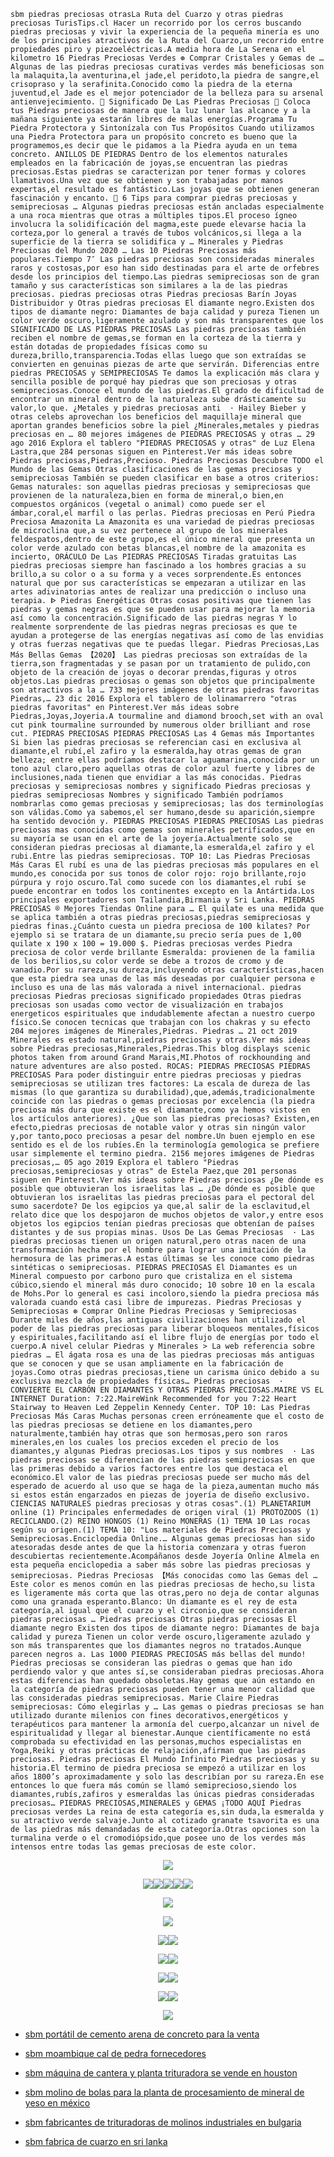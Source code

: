 
```
sbm piedras preciosas otrasLa Ruta del Cuarzo y otras piedras preciosas TurisTips.cl Hacer un recorrido por los cerros buscando piedras preciosas y vivir la experiencia de la pequeña minería es uno de los principales atractivos de la Ruta del Cuarzo,un recorrido entre propiedades piro y piezoeléctricas.A media hora de La Serena en el kilometro 16 Piedras Preciosas Verdes ⊛ Comprar Cristales y Gemas de … Algunas de las piedras preciosas curativas verdes más beneficiosas son la malaquita,la aventurina,el jade,el peridoto,la piedra de sangre,el crisopraso y la serafinita.Conocido como la piedra de la eterna juventud,el Jade es el mejor potenciador de la belleza para su arsenal antienvejecimiento. 💎 Significado De Las Piedras Preciosas 💎 Coloca tus Piedras preciosas de manera que la luz lunar las alcance y a la mañana siguiente ya estarán libres de malas energías.Programa Tu Piedra Protectora y Sintonízala con Tus Propósitos Cuando utilizamos una Piedra Protectora para un propósito concreto es bueno que la programemos,es decir que le pidamos a la Piedra ayuda en un tema concreto. ANILLOS DE PIEDRAS Dentro de los elementos naturales empleados en la fabricación de joyas,se encuentran las piedras preciosas.Estas piedras se caracterizan por tener formas y colores llamativos.Una vez que se obtienen y son trabajadas por manos expertas,el resultado es fantástico.Las joyas que se obtienen generan fascinación y encanto. 💎 6 Tips para comprar piedras preciosas y semipreciosas … Algunas piedras preciosas están ancladas especialmente a una roca mientras que otras a múltiples tipos.El proceso ígneo involucra la solidificación del magma,este puede elevarse hacia la corteza,por lo general a través de tubos volcánicos,si llega a la superficie de la tierra se solidifica y … Minerales y Piedras Preciosas del Mundo 2020 … Las 10 Piedras Preciosas más populares.Tiempo 7″ Las piedras preciosas son consideradas minerales raros y costosas,por eso han sido destinadas para el arte de orfebres desde los principios del tiempo.Las piedras semipreciosas son de gran tamaño y sus características son similares a la de las piedras preciosas. piedras preciosas otras Piedras preciosas Barín Joyas Distribuidor y Otras piedras preciosas El diamante negro.Existen dos tipos de diamante negro: Diamantes de baja calidad y pureza Tienen un color verde oscuro,ligeramente azulado y son más transparentes que los SIGNIFICADO DE LAS PIEDRAS PRECIOSAS Las piedras preciosas también reciben el nombre de gemas,se forman en la corteza de la tierra y están dotadas de propiedades físicas como su dureza,brillo,transparencia.Todas ellas luego que son extraídas se convierten en genuinas piezas de arte que servirán. Diferencias entre piedras PRECIOSAS y SEMIPRECIOSAS Te damos la explicación más clara y sencilla posible de porqué hay piedras que son preciosas y otras semipreciosas.Conoce el mundo de las piedras.El grado de dificultad de encontrar un mineral dentro de la naturaleza sube drásticamente su valor,lo que. ¿Metales y piedras preciosas anti  · Hailey Bieber y otras celebs aprovechan los beneficios del maquillaje mineral que aportan grandes beneficios sobre la piel ¿Minerales,metales y piedras preciosas en … 80 mejores imágenes de PIEDRAS PRECIOSAS y otras … 29 ago 2016 Explora el tablero "PIEDRAS PRECIOSAS y otras" de Luz Elena Lastra,que 284 personas siguen en Pinterest.Ver más ideas sobre Piedras preciosas,Piedras,Precioso. Piedras Preciosas Descubre TODO el Mundo de las Gemas Otras clasificaciones de las gemas preciosas y semipreciosas También se pueden clasificar en base a otros criterios: Gemas naturales: son aquellas piedras preciosas y semipreciosas que provienen de la naturaleza,bien en forma de mineral,o bien,en compuestos orgánicos (vegetal o animal) como puede ser el ámbar,coral,el marfil o las perlas. Piedras preciosas en Perú Piedra Preciosa Amazonita La Amazonita es una variedad de piedras preciosas de microclina que,a su vez pertenece al grupo de los minerales feldespatos,dentro de este grupo,es el único mineral que presenta un color verde azulado con betas blancas,el nombre de la amazonita es incierto, ORÁCULO De Las PIEDRAS PRECIOSAS Tiradas gratuitas Las piedras preciosas siempre han fascinado a los hombres gracias a su brillo,a su color o a su forma y a veces sorprendente.Es entonces natural que por sus características se empezaran a utilizar en las artes adivinatorias antes de realizar una predicción o incluso una terapia. ᐈ Piedras Energéticas Otras cosas positivas que tienen las piedras y gemas negras es que se pueden usar para mejorar la memoria así como la concentración.Significado de las piedras negras Y lo realmente sorprendente de las piedras negras preciosas es que te ayudan a protegerse de las energías negativas así como de las envidias y otras fuerzas negativas que te puedas llegar. Piedras Preciosas,Las Más Bellas Gemas 【2020】 Las piedras preciosas son extraídas de la tierra,son fragmentadas y se pasan por un tratamiento de pulido,con objeto de la creación de joyas o decorar prendas,figuras y otros objetos.Las piedras preciosas o gemas son objetos que principalmente son atractivos a la … 733 mejores imágenes de otras piedras favoritas Piedras,… 23 dic 2016 Explora el tablero de lolinamarrero "otras piedras favoritas" en Pinterest.Ver más ideas sobre Piedras,Joyas,Joyeria.A tourmaline and diamond brooch,set with an oval cut pink tourmaline surrounded by numerous older brilliant and rose cut. PIEDRAS PRECIOSAS PIEDRAS PRECIOSAS Las 4 Gemas más Importantes Si bien las piedras preciosas se referencian casi en exclusiva al diamante,el rubí,el zafiro y la esmeralda,hay otras gemas de gran belleza; entre ellas podríamos destacar la aguamarina,conocida por un tono azul claro,pero aquellas otras de color azul fuerte y libres de inclusiones,nada tienen que envidiar a las más conocidas. Piedras preciosas y semipreciosas nombres y significado Piedras preciosas y piedras semipreciosas Nombres y significado También podríamos nombrarlas como gemas preciosas y semipreciosas; las dos terminologías son válidas.Como ya sabemos,el ser humano,desde su aparición,siempre ha sentido devoción y. PIEDRAS PRECIOSAS PIEDRAS PRECIOSAS Las piedras preciosas mas conocidas como gemas son minerales petrificados,que en su mayoría se usan en el arte de la joyería.Actualmente solo se consideran piedras preciosas al diamante,la esmeralda,el zafiro y el rubi.Entre las piedras semipreciosas. TOP 10: Las Piedras Preciosas Más Caras El rubí es una de las piedras preciosas más populares en el mundo,es conocida por sus tonos de color rojo: rojo brillante,rojo púrpura y rojo oscuro.Tal como sucede con los diamantes,el rubí se puede encontrar en todos los continentes excepto en la Antártida.Los principales exportadores son Tailandia,Birmania y Sri Lanka. PIEDRAS PRECIOSAS ®️ Mejores Tiendas Online para … El quilate es una medida que se aplica también a otras piedras preciosas,piedras semipreciosas y piedras finas.¿Cuánto cuesta un piedra preciosa de 100 kilates? Por ejemplo si se tratara de un diamante,su precio sería pues de 1,00 quilate x 190 x 100 = 19.000 $. Piedras preciosas verdes Piedra preciosa de color verde brillante Esmeralda: provienen de la familia de los berilios,su color verde se debe a trozos de cromo y de vanadio.Por su rareza,su dureza,incluyendo otras características,hacen que esta piedra sea unas de las más deseadas por cualquier persona e incluso es una de las más valorada a nivel internacional. piedras preciosas Piedras preciosas significado propiedades Otras piedras preciosas son usadas como vector de visualización en trabajos energeticos espirituales que indudablemente afectan a nuestro cuerpo físico.Se conocen tecnicas que trabajan con los chakras y su efecto 204 mejores imágenes de Minerales,Piedras. Piedras … 21 oct 2019 Minerales es estado natural,piedras preciosas y otras.Ver más ideas sobre Piedras preciosas,Minerales,Piedras.This blog displays scenic photos taken from around Grand Marais,MI.Photos of rockhounding and nature adventures are also posted. ROCAS: PIEDRAS PRECIOSAS PIEDRAS PRECIOSAS Para poder distinguir entre piedras preciosas y piedras semipreciosas se utilizan tres factores: La escala de dureza de las mismas (lo que garantiza su durabilidad),que,además,tradicionalmente coincide con las piedras o gemas preciosas por excelencia (la piedra preciosa más dura que existe es el diamante,como ya hemos vistos en los artículos anteriores). ¿Que son las piedras preciosas? Existen,en efecto,piedras preciosas de notable valor y otras sin ningún valor y,por tanto,poco preciosas a pesar del nombre.Un buen ejemplo en ese sentido es el de los rubíes.En la terminología gemologica se prefiere usar simplemente el termino piedra. 2156 mejores imágenes de Piedras preciosas,… 05 ago 2019 Explora el tablero "Piedras preciosas,semipreciosas y otras" de Estela Paez,que 201 personas siguen en Pinterest.Ver más ideas sobre Piedras preciosas ¿De dónde es posible que obtuvieran los israelitas las … ¿De dónde es posible que obtuvieran los israelitas las piedras preciosas para el pectoral del sumo sacerdote? De los egipcios ya que,al salir de la esclavitud,el relato dice que los despojaron de muchos objetos de valor,y entre esos objetos los egipcios tenían piedras preciosas que obtenían de países distantes y de sus propias minas. Usos De Las Gemas Preciosas  · Las piedras preciosas tienen un origen natural,pero otras nacen de una transformación hecha por el hombre para lograr una imitación de la hermosura de las primeras.A estas últimas se les conoce como piedras sintéticas o semipreciosas. PIEDRAS PRECIOSAS El Diamantes es un Mineral compuesto por carbono puro que cristaliza en el sistema cúbico,siendo el mineral más duro conocido; 10 sobre 10 en la escala de Mohs.Por lo general es casi incoloro,siendo la piedra preciosa más valorada cuando está casi libre de impurezas. Piedras Preciosas y Semipreciosas ⊛ Comprar Online Piedras Preciosas y Semipreciosas Durante miles de años,las antiguas civilizaciones han utilizado el poder de las piedras preciosas para liberar bloqueos mentales,físicos y espirituales,facilitando así el libre flujo de energías por todo el cuerpo.A nivel celular Piedras y Minerales > La web referencia sobre piedras … El ágata rosa es una de las piedras preciosas más antiguas que se conocen y que se usan ampliamente en la fabricación de joyas.Como otras piedras preciosas,tiene un carisma único debido a su exclusiva mezcla de propiedades físicas… Piedras preciosas  · CONVIERTE EL CARBÓN EN DIAMANTES Y OTRAS PIEDRAS PRECIOSAS.MAIRE VS EL INTERNET Duration: 7:22.MaireWink Recommended for you 7:22 Heart Stairway to Heaven Led Zeppelin Kennedy Center. TOP 10: Las Piedras Preciosas Más Caras Muchas personas creen erróneamente que el costo de las piedras preciosas se detiene en los diamantes,pero naturalmente,también hay otras que son hermosas,pero son raros minerales,en los cuales los precios exceden el precio de los diamantes,y algunas Piedras preciosas.Los tipos y sus nombres  · Las piedras preciosas se diferencian de las piedras semipreciosas en que las primeras debido a varios factores entre los que destaca el económico.El valor de las piedras preciosas puede ser mucho más del esperado de acuerdo al uso que se haga de la pieza,aumentan mucho más si estos están engarzados en piezas de joyería de diseño exclusivo. CIENCIAS NATURALES piedras preciosas y otras cosas".(1) PLANETARIUM online (1) Principales enfermedades de origen viral (1) PROTOZOOS (1) RECICLANDO.(2) REINO HONGOS (1) Reino MONERAS (1) TEMA 10 Las rocas según su origen.(1) TEMA 10: "Los materiales de Piedras Preciosas y Semipreciosas.Enciclopedia Online.… Algunas gemas preciosas han sido atesoradas desde antes de que la historia comenzara y otras fueron descubiertas recientemente.Acompáñanos desde Joyería Online Almela en esta pequeña enciclopedia a saber más sobre las piedras preciosas y semipreciosas. Piedras Preciosas 【Más conocidas como las Gemas del … Este color es menos común en las piedras preciosas de hecho,su lista es ligeramente más corta que las otras,pero no deja de contar algunas como una granada esperanto.Blanco: Un diamante es el rey de esta categoría,al igual que el cuarzo y el circonio,que se consideran piedras preciosas … Piedras preciosas Otras piedras preciosas El diamante negro Existen dos tipos de diamante negro: Diamantes de baja calidad y pureza Tienen un color verde oscuro,ligeramente azulado y son más transparentes que los diamantes negros no tratados.Aunque parecen negros a. Las 1000 PIEDRAS PRECIOSAS más bellas del mundo! Piedras preciosas se consideran las piedras o gemas que han ido perdiendo valor y que antes sí,se consideraban piedras preciosas.Ahora estas diferencias han quedado obsoletas.Hay gemas que aún estando en la categoría de piedras preciosas pueden tener una menor calidad que las consideradas piedras semipreciosas. Marie Claire Piedras semipreciosas: Cómo elegirlas y … Las gemas o piedras preciosas se han utilizado durante milenios con fines decorativos,energéticos y terapéuticos para mantener la armonía del cuerpo,alcanzar un nivel de espiritualidad y llegar al bienestar.Aunque científicamente no está comprobada su efectividad en las personas,muchos especialistas en Yoga,Reiki y otras prácticas de relajación,afirman que las piedras preciosas. Piedras preciosas El Mundo Infinito Piedras preciosas y su historia.El termino de piedra preciosa se empezó a utilizar en los años 1800’s aproximadamente y solo las describían por su rareza.En ese entonces lo que fuera más común se llamó semiprecioso,siendo los diamantes,rubís,zafiros y esmeraldas las únicas piedras consideradas preciosas… PIEDRAS PRECIOSAS,MINERALES y GEMAS ¡TODO AQUÍ Piedras preciosas verdes La reina de esta categoría es,sin duda,la esmeralda y su atractivo verde salvaje.Junto al cotizado granate tsavorita es una de las piedras más demandadas de esta categoría.Otras opciones son la turmalina verde o el cromodiópsido,que posee uno de los verdes más intensos entre todas las gemas preciosas de este color. 
```

<div align="center">

<a href="https://es-crusher.shibang-china.com/github&k=sbm+piedras+preciosas+otras"><img src="https://static.shibang-china.com/es/crusher/logo.jpg"></a>

<a href="https://es-crusher.shibang-china.com/github&k=sbm+piedras+preciosas+otras"><img src="https://static.shibang-china.com/es/crusher/index.jpg"></a><a href="https://es-crusher.shibang-china.com/material.htmlgithub&k=sbm+piedras+preciosas+otras"><img src="https://static.shibang-china.com/es/crusher/material.jpg"></a><a href="https://es-crusher.shibang-china.com/application.htmlgithub&k=sbm+piedras+preciosas+otras"><img src="https://static.shibang-china.com/es/crusher/application.jpg"></a><a href="https://es-crusher.shibang-china.com/aboutus.htmlgithub&k=sbm+piedras+preciosas+otras"><img src="https://static.shibang-china.com/es/crusher/aboutus.jpg"></a><a href="https://es-crusher.shibang-china.com/contact.htmlgithub&k=sbm+piedras+preciosas+otras"><img src="https://static.shibang-china.com/es/crusher/contact.jpg"></a>

<a href="https://es-crusher.shibang-china.com/github&k=sbm+piedras+preciosas+otras"><img src="https://static.shibang-china.com/es/crusher/banner.jpg"></a>

<a href="https://swt.shibang-china.com/github&k=sbm+piedras+preciosas+otras"><img src="https://static.shibang-china.com/es/crusher/text.jpg"></a>

<a href="https://swt.shibang-china.com/github&k=sbm+piedras+preciosas+otras"><img src="https://static.shibang-china.com/es/crusher/chat.jpg"></a><a href="https://es-crusher.shibang-china.com/contact.htmlgithub&k=sbm+piedras+preciosas+otras"><img src="https://static.shibang-china.com/es/crusher/message.jpg"></a>

<a href="https://es-crusher.shibang-china.com/products/pe.htmlgithub&k=sbm+piedras+preciosas+otras"><img src="https://static.shibang-china.com/es/crusher/pe.jpg"></a><a href="https://es-crusher.shibang-china.com/products/pf.htmlgithub&k=sbm+piedras+preciosas+otras"><img src="https://static.shibang-china.com/es/crusher/pf.jpg"></a>

<a href="https://es-crusher.shibang-china.com/products/hpt.htmlgithub&k=sbm+piedras+preciosas+otras"><img src="https://static.shibang-china.com/es/crusher/hpt.jpg"></a><a href="https://es-crusher.shibang-china.com/products/vsi.htmlgithub&k=sbm+piedras+preciosas+otras"><img src="https://static.shibang-china.com/es/crusher/vsi.jpg"></a>

<a href="https://es-crusher.shibang-china.com/products/klv.htmlgithub&k=sbm+piedras+preciosas+otras"><img src="https://static.shibang-china.com/es/crusher/klv.jpg"></a><a href="https://es-crusher.shibang-china.com/products/portable.htmlgithub&k=sbm+piedras+preciosas+otras"><img src="https://static.shibang-china.com/es/crusher/portable.jpg"></a>

<a href="https://swt.shibang-china.com/github&k=sbm+piedras+preciosas+otras"><img src="https://static.shibang-china.com/es/crusher/case.jpg"></a>

</div>


* [sbm portátil de cemento arena de concreto para la venta](sbm%20port%C3%A1til%20de%20cemento%20arena%20de%20concreto%20para%20la%20venta.md)

* [sbm moambique cal de pedra fornecedores](sbm%20moambique%20cal%20de%20pedra%20fornecedores.md)

* [sbm máquina de cantera y planta trituradora se vende en houston](sbm%20m%C3%A1quina%20de%20cantera%20y%20planta%20trituradora%20se%20vende%20en%20houston.md)

* [sbm molino de bolas para la planta de procesamiento de mineral de yeso en méxico](sbm%20molino%20de%20bolas%20para%20la%20planta%20de%20procesamiento%20de%20mineral%20de%20yeso%20en%20m%C3%A9xico.md)

* [sbm fabricantes de trituradoras de molinos industriales en bulgaria](sbm%20fabricantes%20de%20trituradoras%20de%20molinos%20industriales%20en%20bulgaria.md)

* [sbm fabrica de cuarzo en sri lanka](sbm%20fabrica%20de%20cuarzo%20en%20sri%20lanka.md)